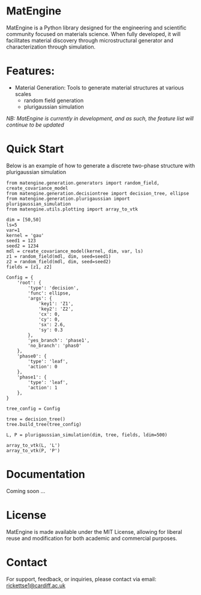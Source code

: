 # MatEngine

MatEngine is a Python library designed for the engineering and scientific community focused on materials science. When fully developed, it will facilitates material discovery through microstructural generator and characterization through simulation.

# Features:
- Material Generation: Tools to generate material structures at various scales
  - random field generation
  - plurigaussian simulation

*NB: MatEngine is currently in development, and as such, the feature list will continue to be updated*

# Quick Start

Below is an example of how to generate a discrete two-phase structure with plurigaussian simulation

```{python}
from matengine.generation.generators import random_field, create_covariance_model
from matengine.generation.decisiontree import decision_tree, ellipse
from matengine.generation.plurigaussian import plurigaussian_simulation
from matengine.utils.plotting import array_to_vtk

dim = [50,50]
ls=5
var=1
kernel = 'gau'
seed1 = 123
seed2 = 1234
mdl = create_covariance_model(kernel, dim, var, ls)
z1 = random_field(mdl, dim, seed=seed1)
z2 = random_field(mdl, dim, seed=seed2)
fields = [z1, z2]

Config = {
    'root': {
        'type': 'decision',
        'func': ellipse,
        'args': {
            'key1': 'Z1',
            'key2': 'Z2',
            'cx': 0,
            'cy': 0,
            'sx': 2.6,
            'sy': 0.3
        },
        'yes_branch': 'phase1',
        'no_branch': 'phas0'
    },
    'phase0': {
        'type': 'leaf',
        'action': 0
    },
    'phase1': {
        'type': 'leaf',
        'action': 1
    },
}

tree_config = Config

tree = decision_tree()
tree.build_tree(tree_config)

L, P = plurigaussian_simulation(dim, tree, fields, ldim=500)

array_to_vtk(L, 'L')
array_to_vtk(P, 'P')

```

# Documentation
Coming soon ...

# License
MatEngine is made available under the MIT License, allowing for liberal reuse and modification for both academic and commercial purposes.

# Contact
For support, feedback, or inquiries, please contact via email: rickettse1@cardiff.ac.uk